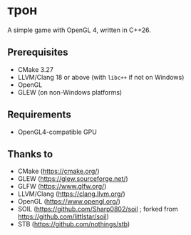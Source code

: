 # трон

A simple game with OpenGL 4, written in C++26.

## Prerequisites

- CMake 3.27
- LLVM/Clang 18 or above (with `libc++` if not on Windows)
- OpenGL
- GLEW (on non-Windows platforms)

## Requirements

- OpenGL4-compatible GPU

## Thanks to

- CMake (https://cmake.org/)
- GLEW (https://glew.sourceforge.net/)
- GLFW (https://www.glfw.org/)
- LLVM/Clang (https://clang.llvm.org/)
- OpenGL (https://www.opengl.org/)
- SOIL (https://github.com/Sharp0802/soil ; forked from https://github.com/littlstar/soil)
- STB (https://github.com/nothings/stb)
